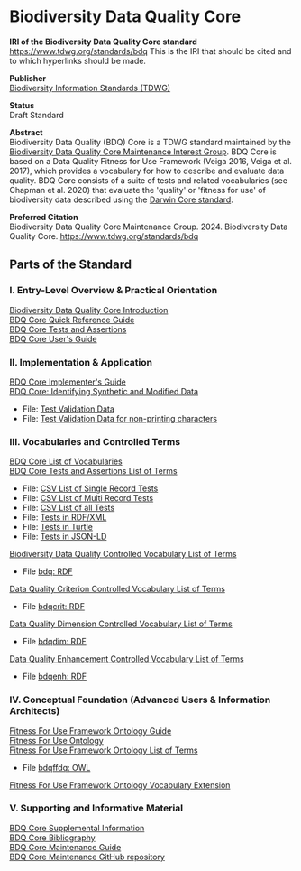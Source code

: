 <!--- layout: home --->
# Biodiversity Data Quality Core
<!--- {:.lead} --->

**IRI of the Biodiversity Data Quality Core standard**<br>
<a href="https://www.tdwg.org/standards/bdq">https://www.tdwg.org/standards/bdq</a> This is the IRI that should be cited and to which hyperlinks should be made. 

**Publisher**<br>
<a href="https://www.tdwg.org/">Biodiversity Information Standards (TDWG)</a>

**Status**<br>
Draft Standard

**Abstract**<br>
Biodiversity Data Quality (BDQ) Core is a TDWG standard maintained by the [Biodiversity Data Quality Core Maintenance Interest Group](https://www.tdwg.org/standards/bdq/#maintenance-group">). BDQ Core is based on a Data Quality Fitness for Use Framework (Veiga 2016, Veiga et al. 2017), which provides a vocabulary for how to describe and evaluate data quality. BDQ Core consists of a suite of tests and related vocabularies (see Chapman et al. 2020) that evaluate the 'quality' or 'fitness for use' of biodiversity data described using the [Darwin Core standard](https://dwc.tdwg.org/).

**Preferred Citation**<br>
Biodiversity Data Quality Core Maintenance Group. 2024. Biodiversity Data Quality Core. https://www.tdwg.org/standards/bdq

## Parts of the Standard

### I. Entry-Level Overview & Practical Orientation
[Biodiversity Data Quality Core Introduction](docs/intro/index.md)<br>
[BDQ Core Quick Reference Guide](docs/terms/bdqcore/index.md)<br>
[BDQ Core Tests and Assertions](docs/bdqcore/index.md)<br>
[BDQ Core User's Guide](docs/guide/users/index.md)<br>

### II. Implementation & Application
[BDQ Core Implementer's Guide](docs/guide/implementers/index.md)<br>
[BDQ Core: Identifying Synthetic and Modified Data](docs/synthetic/index.md)
- File: [Test Validation Data](docs/guide/implementers/TG2_test_validation_data.csv)
- File: [Test Validation Data for non-printing characters](docs/guide/implementers/TG2_test_validation_data_nonprintingchars.csv)
  
### III. Vocabularies and Controlled Terms
[BDQ Core List of Vocabularies](docs/vocabularies/index.md)<br>
[BDQ Core Tests and Assertions List of Terms](docs/list/bdqcore/index.md)
- File: [CSV List of Single Record Tests](dist/bdqcore_singlerecord_tests_current.csv)
- File: [CSV List of Multi Record Tests](dist/bdqcore_multirecord_tests_current.csv)
- File: [CSV List of all Tests](vocabulary/bdqcore_term_versions.csv)
- File: [Tests in RDF/XML](dist/bdqcore.xml)
- File: [Tests in Turtle](dist/bdqcore.ttl)
- File: [Tests in JSON-LD](dist/bdqcore.json)<br>

[Biodiversity Data Quality Controlled Vocabulary List of Terms](docs/list/bdq/index.md)
- File [bdq: RDF](dist/bdq.xml "RDF/XML serialization of the bdq terms.")<br>

[Data Quality Criterion Controlled Vocabulary List of Terms](docs/list/bdqcrit/index.md)
- File [bdqcrit: RDF](dist/bdqcrit.xml "RDF/XML serialization of the bdqcrit terms.")<br>

[Data Quality Dimension Controlled Vocabulary List of Terms](docs/list/bdqdim/index.md)
- File [bdqdim: RDF](dist/bdqdim.xml "RDF/XML serialization of the bdqdim terms.")<br>

[Data Quality Enhancement Controlled Vocabulary List of Terms](docs/list/bdqenh/index.md)
- File [bdqenh: RDF](dist/bdqenh.xml "RDF/XML serialization of the bdqcrit terms.")

### IV. Conceptual Foundation (Advanced Users & Information Architects)
[Fitness For Use Framework Ontology Guide](docs/guide/bdqffdq/index.md)<br>
[Fitness For Use Ontology](docs/bdqffdq/index.md)<br>
[Fitness For Use Framework Ontology List of Terms](docs/list/bdqffdq/index.md)
- File [bdqffdq: OWL](vocabulary/bdqffdq.owl "OWL ontology for the bdqffdq framework.")<br>

[Fitness For Use Framework Ontology Vocabulary Extension](docs/extension/bdqffdq/index.md)

### V. Supporting and Informative Material
[BDQ Core Supplemental Information](docs/supplement/index.md)<br>
[BDQ Core Bibliography](docs/references/index.md)<br>
[BDQ Core Maintenance Guide](docs/maintenance/index.md)<br>
[BDQ Core Maintenance GitHub repository](https://github.com/tdwg/bdq)
